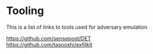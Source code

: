 # Tooling
This is a list of links to tools used for adversary emulation

https://github.com/sensepost/DET \
https://github.com/tasooshi/exfilkit 
